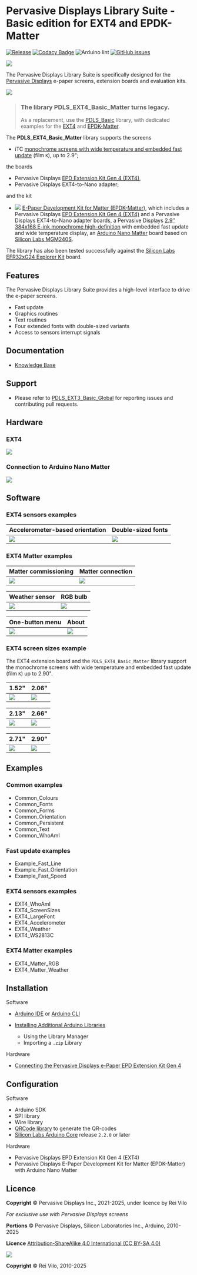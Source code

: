 # Pervasive Displays Library Suite - Basic edition for EXT4 and EPDK-Matter

[![Release](https://img.shields.io/github/v/release/rei-vilo/PDLS_EXT4_Basic_Matter)](https://github.com/rei-vilo/PDLS_EXT4_Basic_Matter/releases) [![Codacy Badge](https://app.codacy.com/project/badge/Grade/77ecc9fa99834e299505f5f2a7c83e53)](https://app.codacy.com/gh/rei-vilo/PDLS_EXT4_Basic_Matter/dashboard?utm_source=github.com&amp;utm_medium=referral&amp;utm_content=rei-vilo/PDLS_EXT4_Basic_Matter&amp;utm_campaign=Badge_Grade) ![Arduino lint](https://github.com/rei-vilo/PDLS_EXT4_Basic_Matter/actions/workflows/main.yml/badge.svg) [![GitHub issues](https://img.shields.io/github/issues/rei-vilo/PDLS_EXT3_Basic_Global)](https://github.com/rei-vilo/PDLS_EXT3_Basic_Global/issues)

[![](https://img.shields.io/badge/-Knowledge_Base-orange)](https://docs.pervasivedisplays.com/knowledge/) 

The Pervasive Displays Library Suite is specifically designed for the [Pervasive Displays](https://www.pervasivedisplays.com) e-paper screens, extension boards and evaluation kits.

![](img/Logo_PDI_text_320.png)

> ### The library **PDLS_EXT4_Basic_Matter** turns legacy. 
>
> As a replacement, use the [PDLS_Basic](https://github.com/rei-vilo/PDLS_Basic) library, with dedicated examples for the [EXT4](https://github.com/rei-vilo/PDLS_Basic/tree/main/examples/EXT4) and [EPDK-Matter](https://github.com/rei-vilo/PDLS_Basic/tree/main/examples/EXT4_Matter).

The **PDLS\_EXT4\_Basic\_Matter** library supports the screens

* iTC [monochrome screens with wide temperature and embedded fast update](https://www.pervasivedisplays.com/products/?_sft_etc_itc=pu&_sft_temperature_range=m15c-to-p60c) (film `K`), up to 2.9";

<!-- <center>![](img/Logo-PDI-white.png) ![](img/Logo_Arduino.png) ![](img/Logo_SiLabs.png)</center> -->

the boards

* Pervasive Displays [EPD Extension Kit Gen 4 (EXT4)](https://www.pervasivedisplays.com/product/epd-extension-kit-gen-4-EXT4/), 
* Pervasive Displays EXT4-to-Nano adapter;

and the kit

* ![](https://img.shields.io/badge/-NEW-orange) [E-Paper Development Kit for Matter (EPDK-Matter)](https://www.pervasivedisplays.com), which includes a Pervasive Displays [EPD Extension Kit Gen 4 (EXT4)](https://www.pervasivedisplays.com/product/epd-extension-kit-gen-3-EXT3/) and a Pervasive Displays EXT4-to-Nano adapter boards, a Pervasive Displays [2.9″ 384x168 E-ink monochrome high-definition](https://www.pervasivedisplays.com/product/2-9-e-ink-displays/) with embedded fast update and wide temperature display, an [Arduino Nano Matter](https://store.arduino.cc/pages/nano-matter) board based on [Silicon Labs MGM240S](https://www.silabs.com/wireless/zigbee/efr32mg24-series-2-modules).

The library has also been tested successfully against the [Silicon Labs EFR32xG24 Explorer Kit](https://www.silabs.com/development-tools/wireless/efr32xg24-explorer-kit) board.

## Features

The Pervasive Displays Library Suite provides a high-level interface to drive the e-paper screens.

* Fast update
* Graphics routines
* Text routines
* Four extended fonts with double-sized variants
* Access to sensors interrupt signals

## Documentation

* [Knowledge Base](https://docs.pervasivedisplays.com/knwoledge/)

## Support

* Please refer to [PDLS_EXT3_Basic_Global](https://github.com/rei-vilo/PDLS_EXT3_Basic_Global/issues) for reporting issues and contributing pull requests.

## Hardware

### EXT4

![](img/Board_EXT4.png)

### Connection to Arduino Nano Matter

![](img/Board_EXT4_Nano_Matter.png)
<!-- 
### Connection to SiLabs xG24 Explorer Kit

![](img/Board_EXT4_xG24.png) -->

## Software

### EXT4 sensors examples

Accelerometer-based orientation | Double-sized fonts
--- | ---
![](img/EXT4_8.gif) | ![](img/EXT4_7.png)

### EXT4 Matter examples

Matter commissioning | Matter connection
--- | ---
![](img/EXT4_1.png) | ![](img/EXT4_2.png)

Weather sensor | RGB bulb
--- | ---
![](img/EXT4_3.png) | ![](img/EXT4_4.png)

One-button menu | About
--- | ---
![](img/EXT4_6.gif) | ![](img/EXT4_5.png)

### EXT4 screen sizes example

The EXT4 extension board and the `PDLS_EXT4_Basic_Matter` library support the monochrome screens with wide temperature and embedded fast update (film `K`) up to 2.90".

1.52" | 2.06"
--- | ---
![](img/EXT4_152_KS.png) | ![](img/EXT4_206_KS.png) 

2.13" | 2.66"
--- | ---
![](img/EXT4_213_KS.png) | ![](img/EXT4_266_KS.png) 

2.71" | 2.90"
--- | ---
![](img/EXT4_271_KS.png) | ![](img/EXT4_290_KS.png)

## Examples

### Common examples

* Common_Colours
* Common_Fonts
* Common_Forms
* Common_Orientation
* Common_Persistent
* Common_Text
* Common_WhoAmI

### Fast update examples

* Example_Fast_Line
* Example_Fast_Orientation
* Example_Fast_Speed

### EXT4 sensors examples

* EXT4_WhoAmI
* EXT4_ScreenSizes
* EXT4_LargeFont
* EXT4_Accelerometer
* EXT4_Weather
* EXT4_WS2813C

### EXT4 Matter examples 
 
* EXT4_Matter_RGB 
* EXT4_Matter_Weather 

## Installation

Software

* [Arduino IDE](https://www.arduino.cc/en/software) or [Arduino CLI](https://arduino.github.io/arduino-cli/)
* [Installing Additional Arduino Libraries](https://www.arduino.cc/en/guide/libraries)

    + Using the Library Manager
    + Importing a `.zip` Library

Hardware

* [Connecting the Pervasive Displays e-Paper EPD Extension Kit Gen 4](https://embeddedcomputing.weebly.com/connecting-the-pervasive-displays-ext4.html)

## Configuration

Software

* Arduino SDK
* SPI library
* Wire library
* [QRCode library](https://www.arduino.cc/reference/en/libraries/qrcode/) to generate the QR-codes
* [Silicon Labs Arduino Core](https://github.com/siliconlabs/arduino) release `2.2.0` or later

Hardware

* Pervasive Displays EPD Extension Kit Gen 4 (EXT4)
* Pervasive Displays E-Paper Development Kit for Matter (EPDK-Matter) with Arduino Nano Matter

## Licence

**Copyright** &copy; Pervasive Displays Inc., 2021-2025, under licence by Rei Vilo

*For exclusive use with Pervasive Displays screens*

**Portions** &copy; Pervasive Displays, Silicon Laboratories Inc., Arduino, 2010-2025

**Licence** [Attribution-ShareAlike 4.0 International (CC BY-SA 4.0)](./LICENCE.md)

![](img/by-sa.svg)

**Copyright** &copy; Rei Vilo, 2010-2025

